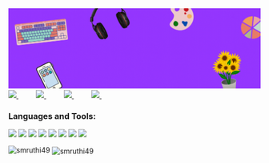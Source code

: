 <img src="https://github.com/smruthi49/smruthi49/blob/main/SMRUTHI%20balaji.gif" alt="Hi ! I'm Smruthi" width=100% height=50%  title="Hi ! I'm Smruthi"/>
<div align="justify">
<!-- <h3 align="center">Aspiring to be SWE by day, Data Scientist by night</h3> -->
<!-- <p align="center"> <img src="https://komarev.com/ghpvc/?username=smruthi49&color=8840fc" alt="smruthi49" /> </p> -->

<a href="[https://www.linkedin.com/in/rezshakeri/](https://linkedin.com/in/smruthi-balaji)">
<img src="https://img.shields.io/badge/Linkedin-%231DA1F2.svg?style=for-the-badge&logo=Linkedin&logoColor=white">
</a>
&nbsp;&nbsp;&nbsp;&nbsp;&nbsp;&nbsp;&nbsp;&nbsp;
  
<a href="https://www.leetcode.com/smruthi49">
<img src="https://img.shields.io/badge/LeetCode-000000?style=for-the-badge&logo=LeetCode&logoColor=#d16c06">
</a>
&nbsp;&nbsp;&nbsp;&nbsp;&nbsp;&nbsp;&nbsp;&nbsp;

<a href="[https://www.twitter.com/rzashakeri/](https://kaggle.com/smruthiiii)">
<img src="https://img.shields.io/badge/Kaggle-035a7d?style=for-the-badge&logo=kaggle&logoColor=white">
</a>
&nbsp;&nbsp;&nbsp;&nbsp;&nbsp;&nbsp;&nbsp;&nbsp;
  
<a href="https://twitter.com/smruthiiii_">
<img src="https://img.shields.io/badge/Twitter-%231DA1F2.svg?style=for-the-badge&logo=Twitter&logoColor=white">
</a>
&nbsp;&nbsp;&nbsp;&nbsp;&nbsp;&nbsp;&nbsp;&nbsp;


<h3 align="left">Languages and Tools:</h3>

<img src="https://cdn.jsdelivr.net/gh/devicons/devicon/icons/python/python-original.svg" height=40 /> <img src="https://www.vectorlogo.zone/logos/flutterio/flutterio-icon.svg" height=40 /> <img src="https://www.vectorlogo.zone/logos/git-scm/git-scm-icon.svg" height=40 /> <img src="https://cdn.jsdelivr.net/gh/devicons/devicon/icons/mysql/mysql-original-wordmark.svg" height=40 />  <img src="https://www.vectorlogo.zone/logos/w3_html5/w3_html5-icon.svg" height=40 /> <img src="https://cdn.jsdelivr.net/gh/devicons/devicon/icons/css3/css3-original.svg" height=40 /> <img src="https://cdn.jsdelivr.net/gh/devicons/devicon/icons/java/java-original.svg" height=40 /> <img src="https://cdn.jsdelivr.net/gh/devicons/devicon/icons/c/c-original.svg" height=40 />

<p><img align="left" src="https://github-readme-stats.vercel.app/api/top-langs?username=smruthi49&show_icons=true&locale=en&layout=compact&theme=omni" alt="smruthi49" /></p>

<p>&nbsp;<img align="center" src="https://github-readme-stats.vercel.app/api?username=smruthi49&show_icons=true&hide=contribs,stars&cache_seconds=86400&theme=omni" alt="smruthi49" /></p>
